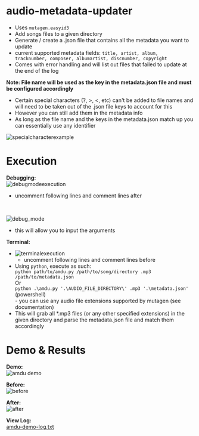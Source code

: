 # audio-metadata-updater
- Uses <code>mutagen.easyid3</code>
- Add songs files to a given directory
- Generate / create a .json file that contains all the metadata you want to update
- current supported metadata fields: <code>title, artist, album, tracknumber, composer, albumartist, discnumber, copyright</code>
- Comes with error handling and will list out files that failed to update at the end of the log

<b>Note: File name will be used as the key in the metadata.json file and must be configured accordingly</b>
</br>
- Certain special characters (?, >, <, etc) can't be added to file names and will need to be taken out of the .json file keys to account for this
- However you can still add them in the metadata info
- As long as the file name and the keys in the metadata.json match up you can essentially use any identifier

![specialcharacterexample](https://github.com/gitchrishan/audio-metadata-updater/assets/43588713/9533db9e-ca65-47f3-a808-02494734dfd5)

 
# Execution
<b>Debugging:</b>
</br>
![debugmodeexecution](https://github.com/gitchrishan/audio-metadata-updater/assets/43588713/44482a26-188e-401a-9982-776453dbc391)
- uncomment following lines and comment lines after
</br>

![debug_mode](https://github.com/gitchrishan/audio-metadata-updater/assets/43588713/d5bf55b1-ee0c-4835-b3d1-d06749708152)
- this will allow you to input the arguments

<b>Terminal:</b>
- ![terminalexecution](https://github.com/gitchrishan/audio-metadata-updater/assets/43588713/969a1c47-c934-4141-b5c2-7bd728d44fbf)
  - uncomment following lines and comment lines before
- Using <code>python</code>, execute as such:
  <div>
    <code>python path/to/amdu.py /path/to/song/directory .mp3 /path/to/metadata.json</code>
    </br>
    Or
    </br>
    <code>python .\amdu.py '.\AUDIO_FILE_DIRECTORY\' .mp3 '.\metadata.json'</code> (powershell)
  </div>
  - you can use any audio file extensions supported by mutagen (see documentation)
- This will grab all *.mp3 files (or any other specified extensions) in the given directory and parse the metadata.json file and match them accordingly

# Demo & Results
<b>Demo:</b>
</br>
![amdu demo](https://github.com/gitchrishan/audio-metadata-updater/assets/43588713/5cc62b9a-4efd-4e51-8041-35fbb65f9760)

<b>Before:</b>
</br>
![before](https://github.com/gitchrishan/audio-metadata-updater/assets/43588713/4c919f56-dcd0-4f24-9209-359f4d24a701)

<b>After:</b>
</br>
![after](https://github.com/gitchrishan/audio-metadata-updater/assets/43588713/993da10c-ef44-4dd0-b36d-a03ce8536dc8)

<b>View Log:</b>
</br>
[amdu-demo-log.txt](https://github.com/gitchrishan/audio-metadata-updater/files/12614815/amdu-demo-log.txt)

